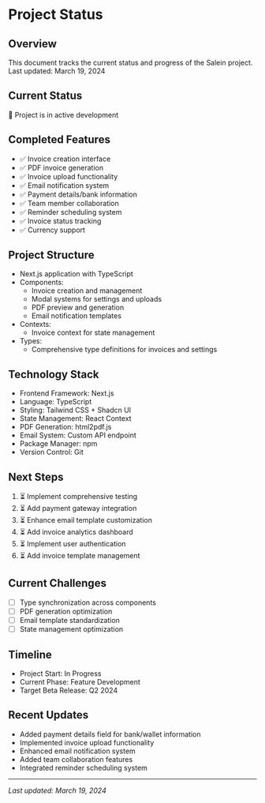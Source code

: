 # Project Status

## Overview
This document tracks the current status and progress of the Salein project. Last updated: March 19, 2024

## Current Status
🚧 Project is in active development

## Completed Features
- ✅ Invoice creation interface
- ✅ PDF invoice generation
- ✅ Invoice upload functionality
- ✅ Email notification system
- ✅ Payment details/bank information
- ✅ Team member collaboration
- ✅ Reminder scheduling system
- ✅ Invoice status tracking
- ✅ Currency support

## Project Structure
- Next.js application with TypeScript
- Components:
  - Invoice creation and management
  - Modal systems for settings and uploads
  - PDF preview and generation
  - Email notification templates
- Contexts:
  - Invoice context for state management
- Types:
  - Comprehensive type definitions for invoices and settings

## Technology Stack
- Frontend Framework: Next.js
- Language: TypeScript
- Styling: Tailwind CSS + Shadcn UI
- State Management: React Context
- PDF Generation: html2pdf.js
- Email System: Custom API endpoint
- Package Manager: npm
- Version Control: Git

## Next Steps
1. ⏳ Implement comprehensive testing
2. ⏳ Add payment gateway integration
3. ⏳ Enhance email template customization
4. ⏳ Add invoice analytics dashboard
5. ⏳ Implement user authentication
6. ⏳ Add invoice template management

## Current Challenges
- [ ] Type synchronization across components
- [ ] PDF generation optimization
- [ ] Email template standardization
- [ ] State management optimization

## Timeline
- Project Start: In Progress
- Current Phase: Feature Development
- Target Beta Release: Q2 2024

## Recent Updates
- Added payment details field for bank/wallet information
- Implemented invoice upload functionality
- Enhanced email notification system
- Added team collaboration features
- Integrated reminder scheduling system

---
*Last updated: March 19, 2024*
